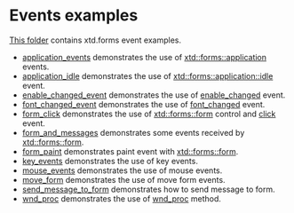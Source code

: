 # Events examples

[This folder](.) contains xtd.forms event examples.

* [application_events](application_events/README.md) demonstrates the use of [xtd::forms::application](../../../src/xtd.forms/include/xtd/forms/application.h) events.
* [application_idle](application_idle/README.md) demonstrates the use of [xtd::forms::application::idle](../../../src/xtd.forms/include/xtd/forms/application.h) event.
* [enable_changed_event](enable_changed_event/README.md) demonstrates the use of [enable_changed](../../../src/xtd.forms/include/xtd/forms/control.h) event.
* [font_changed_event](font_changed_event/README.md) demonstrates the use of [font_changed](../../../src/xtd.forms/include/xtd/forms/control.h) event.
* [form_click](form_click/README.md) demonstrates the use of [xtd::forms::form](../../../src/xtd.forms/include/xtd/forms/form.h) control and [click](../../../src/xtd.forms/include/xtd/forms/control.h) event.
* [form_and_messages](form_and_messages/README.md) demonstrates some events received by [xtd::forms::form](../../../../../src/xtd.forms/include/xtd/forms/form.h).
* [form_paint](form_paint/README.md) demonstrates paint event with [xtd::forms::form](../../../../../src/xtd.forms/include/xtd/forms/form.h).
* [key_events](key_events/README.md) demonstrates the use of key events.
* [mouse_events](mouse_events/README.md) demonstrates the use of mouse events.
* [move_form](move_form/README.md) demonstrates the use of move form events.
* [send_message_to_form](send_message_to_form/README.md) demonstrates how to send message to form.
* [wnd_proc](wnd_proc/README.md) demonstrates the use of [wnd_proc](../../../src/xtd.forms/include/xtd/forms/control.h) method.
